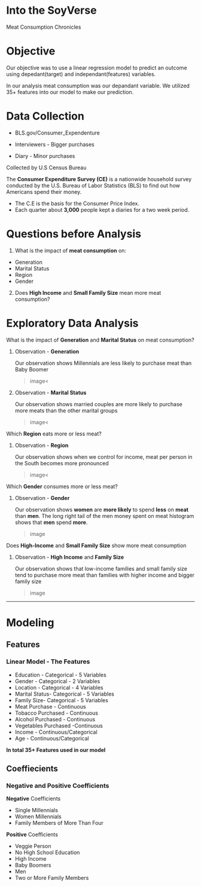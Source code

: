 # Into the SoyVerse
Meat Consumption Chronicles

# Objective

Our objective was to use a linear regression model to predict an outcome using depedant(target) and independant(features) variables. 

In our analysis meat consumption was our depandant variable. We utilized 35+ features into our model to make our prediction.


# Data Collection

- BLS.gov/Consumer_Expendenture

- Interviewers - Bigger purchases

- Diary - Minor purchases

Collected by U.S Census Bureau

The **Consumer Expenditure Survey (CE)** is a nationwide household survey conducted by the U.S. Bureau of Labor Statistics (BLS) to find out how Americans spend their money.

- The C.E is the basis for the Consumer Price Index.
- Each quarter about **3,000** people kept a diaries for a two week period.

# Questions before Analysis

1) What is the impact of **meat consumption** on:
- Generation 
- Marital Status
- Region
- Gender 

2) Does **High Income** and **Small Family Size** mean more meat consumption?

# Exploratory Data Analysis

  What is the impact of **Generation** and **Marital Status** on meat consumption?

   
1) Observation - **Generation**

    Our observation shows Millennials are less likely to purchase meat than Baby Boomer

    >image<

2) Observation - **Marital Status**

    Our observation shows married couples are more likely to purchase more meats than the other marital groups

    >image<

Which **Region** eats more or less meat?

1) Observation - **Region**

    Our observation shows when we control for income, meat per person in the South becomes more pronounced

    >image<

Which **Gender** consumes more or less meat?

1) Observation - **Gender**
   
   Our observation shows **women** are **more likely** to spend **less** on **meat** than **men**. The long right tail of the men money spent on meat histogram shows that **men** spend **more**.
   
    >image

Does **High-Income** and **Small Family Size** show more meat consumption

1) Observation - **High Income** and **Family Size**

    Our observation shows that low-income families and small family size tend to purchase more meat than families with higher income and bigger family size

    >image


----
# Modeling
  
## Features

### Linear Model - The Features 

- Education - Categorical - 5 Variables
- Gender - Categorical - 2 Variables
- Location - Categorical - 4 Variables
- Marital Status- Categorical - 5 Variables
- Family Size- Categorical - 5 Variables
- Meat Purchase - Continuous
- Tobacco Purchased - Continuous
- Alcohol Purchased - Continuous 
- Vegetables Purchased -Continuous 
- Income - Continuous/Categorical
- Age - Continuous/Categorical

**In total 35+ Features used in our model**

## Coeffiecients  

### Negative and Positive Coefficients

**Negative** Coefficients  

- Single Millennials 
-  Women Millennials
- Family Members of More Than Four 

**Positive** Coefficients
- Veggie Person
- No High School Education
- High Income
- Baby Boomers
- Men
- Two or More Family Members

